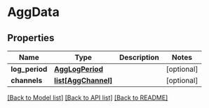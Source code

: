 # AggData

## Properties
Name | Type | Description | Notes
------------ | ------------- | ------------- | -------------
**log_period** | [**AggLogPeriod**](AggLogPeriod.md) |  | [optional] 
**channels** | [**list[AggChannel]**](AggChannel.md) |  | [optional] 

[[Back to Model list]](../README.md#documentation-for-models) [[Back to API list]](../README.md#documentation-for-api-endpoints) [[Back to README]](../README.md)

